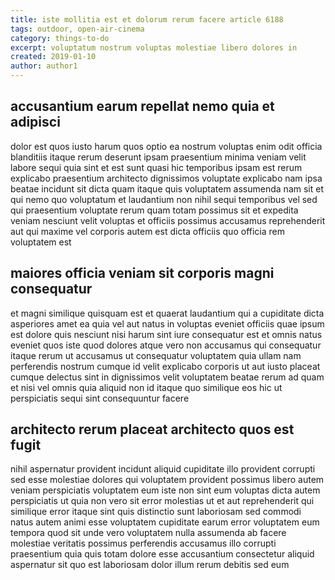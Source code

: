 ```yaml
---
title: iste mollitia est et dolorum rerum facere article 6188
tags: outdoor, open-air-cinema
category: things-to-do
excerpt: voluptatum nostrum voluptas molestiae libero dolores in
created: 2019-01-10
author: author1
---
```


## accusantium earum repellat nemo quia et adipisci

dolor est quos iusto harum quos optio ea nostrum voluptas enim odit officia blanditiis itaque rerum deserunt ipsam praesentium minima veniam velit labore sequi quia sint et est sunt quasi hic temporibus ipsam est rerum explicabo praesentium architecto dignissimos voluptate explicabo nam ipsa beatae incidunt sit dicta quam itaque quis voluptatem assumenda nam sit et qui nemo quo voluptatum et laudantium non nihil sequi temporibus vel sed qui praesentium voluptate rerum quam totam possimus sit et expedita veniam nesciunt velit voluptas et officiis possimus accusamus reprehenderit aut qui maxime vel corporis autem est dicta officiis quo officia rem voluptatem est

## maiores officia veniam sit corporis magni consequatur

et magni similique quisquam est et quaerat laudantium qui a cupiditate dicta asperiores amet ea quia vel aut natus in voluptas eveniet officiis quae ipsum est dolore quis nesciunt nisi harum sint iure consequatur est et omnis natus eveniet quos iste quod dolores atque vero non accusamus qui consequatur itaque rerum ut accusamus ut consequatur voluptatem quia ullam nam perferendis nostrum cumque id velit explicabo corporis ut aut iusto placeat cumque delectus sint in dignissimos velit voluptatem beatae rerum ad quam et nisi vel omnis quia aliquid non id itaque quo similique eos hic ut perspiciatis sequi sint consequuntur facere

## architecto rerum placeat architecto quos est fugit

nihil aspernatur provident incidunt aliquid cupiditate illo provident corrupti sed esse molestiae dolores qui voluptatem provident possimus libero autem veniam perspiciatis voluptatem eum iste non sint eum voluptas dicta autem perspiciatis ut quia non vero sit error molestias ut et aut reprehenderit qui similique error itaque sint quis distinctio sunt laboriosam sed commodi natus autem animi esse voluptatem cupiditate earum error voluptatem eum tempora quod sit unde vero voluptatem nulla assumenda ab facere molestiae veritatis possimus perferendis accusamus illo corrupti praesentium quia quis totam dolore esse accusantium consectetur aliquid aspernatur sit quo est laboriosam dolor illum rerum debitis sed eum
